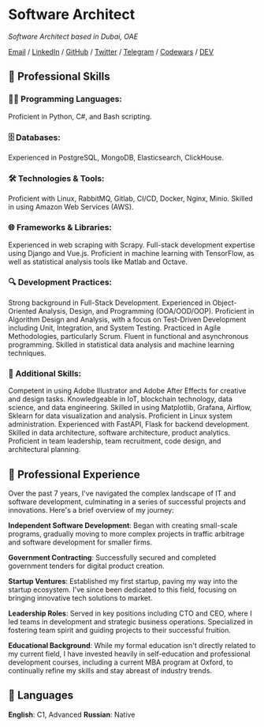 # Software Architect

_Software Architect based in Dubai, OAE_ <br>

[Email](mailto:k.loginov.dev@gmail.com) / [LinkedIn](https://www.linkedin.com/in/loginov-kirill/) / [GitHub](https://github.com/logoskir/) / [Twitter](https://twitter.com/KiriLoginov) / [Telegram](https://t.me/logoskir) / [Codewars](https://www.codewars.com/users/logoskir) / [DEV](https://dev.to/logoskir)

## 🌟 Professional Skills


### 👨‍💻 Programming Languages:

Proficient in Python, C#, and Bash scripting.

### 🗄️ Databases:

Experienced in PostgreSQL, MongoDB, Elasticsearch, ClickHouse.

### 🛠️ Technologies & Tools:

Proficient with Linux, RabbitMQ, Gitlab, CI/CD, Docker, Nginx, Minio.
Skilled in using Amazon Web Services (AWS).

### 🌐 Frameworks & Libraries:

Experienced in web scraping with Scrapy.
Full-stack development expertise using Django and Vue.js.
Proficient in machine learning with TensorFlow, as well as statistical analysis tools like Matlab and Octave.

### 🔍 Development Practices:

Strong background in Full-Stack Development.
Experienced in Object-Oriented Analysis, Design, and Programming (OOA/OOD/OOP).
Proficient in Algorithm Design and Analysis, with a focus on Test-Driven Development including Unit, Integration, and System Testing.
Practiced in Agile Methodologies, particularly Scrum.
Fluent in functional and asynchronous programming.
Skilled in statistical data analysis and machine learning techniques.

### 🎨 Additional Skills:

Competent in using Adobe Illustrator and Adobe After Effects for creative and design tasks.
Knowledgeable in IoT, blockchain technology, data science, and data engineering.
Skilled in using Matplotlib, Grafana, Airflow, Sklearn for data visualization and analysis.
Proficient in Linux system administration.
Experienced with FastAPI, Flask for backend development.
Skilled in data architecture, software architecture, product analytics.
Proficient in team leadership, team recruitment, code design, and architectural planning.


## 🚀 Professional Experience


Over the past 7 years, I've navigated the complex landscape of IT and software development, culminating in a series of successful projects and innovations. Here's a brief overview of my journey:

**Independent Software Development**: Began with creating small-scale programs, gradually moving to more complex projects in traffic arbitrage and software development for smaller firms.

**Government Contracting**: Successfully secured and completed government tenders for digital product creation.

**Startup Ventures**: Established my first startup, paving my way into the startup ecosystem. I've since been dedicated to this field, focusing on bringing innovative tech solutions to market.

**Leadership Roles**: Served in key positions including CTO and CEO, where I led teams in development and strategic business operations. Specialized in fostering team spirit and guiding projects to their successful fruition.

**Educational Background**: While my formal education isn't directly related to my current field, I have invested heavily in self-education and professional development courses, including a current MBA program at Oxford, to continually refine my skills and stay abreast of industry trends.


## 💬 Languages
**English**: C1, Advanced
**Russian**: Native <br>
<br><br>
